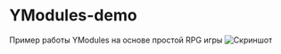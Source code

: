 YModules-demo
=============

Пример работы YModules на основе простой RPG игры
![Скриншот](https://leto25d.storage.yandex.net/rdisk/839635b703f6d6883859fac31f4f109f/mpfs/rYeMACsWYqs9fTvHlCIQmMPckNsUUR4JJ5zO97Wbp9-GzFdDquTQuLi0O_mA_aKodRDjgO_5yVtOCeqT5JFcow==?uid=0&filename=Снимок%20экрана%202014-06-22%20в%2017.33.37.png&disposition=inline&hash=&limit=0&content_type=image%2Fpng&rtoken=7d2f7e7adca1303c10a106b3ea82530f&rtimestamp=53a6e8c6&force_default=no)